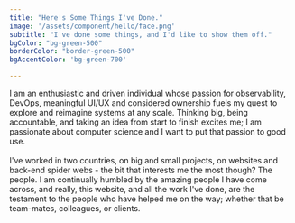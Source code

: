 ```yaml
---
title: "Here's Some Things I've Done."
image: '/assets/component/hello/face.png'
subtitle: "I've done some things, and I'd like to show them off."
bgColor: "bg-green-500"
borderColor: "border-green-500"
bgAccentColor: 'bg-green-700'

---
```


I am an enthusiastic and driven individual whose passion for observability, DevOps, meaningful UI/UX and considered ownership fuels my quest to explore and reimagine systems at any scale. Thinking big, being accountable, and taking an idea from start to finish excites me; I am passionate about computer science and I want to put that passion to good use.
\
\
I've worked in two countries, on big and small projects, on websites and back-end spider webs - the bit that interests me the most though? The people. I am continually humbled by the amazing people I have come across, and really, this website, and all the work I've done, are the testament to the people who have helped me on the way; whether that be team-mates, colleagues, or clients.
